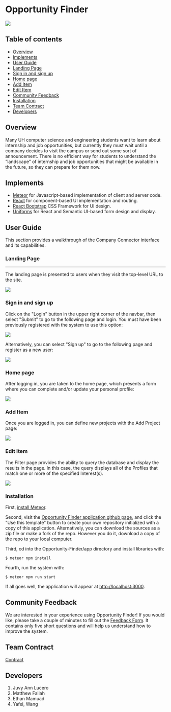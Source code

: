 # Opportunity Finder

![](OP1.png)

## Table of contents

* [Overview](#overview)
* [Implements](#implements)
* [User Guide](#user-guide)
* [Landing Page](#Landing-Page)
* [Sign in and sign up](#Sign-in-and-sign-up)
* [Home page](#home-page)
* [Add Item](#add-item)
* [Edit Item](#edit-item)
* [Community Feedback](#community-feedback)
* [Installation](#installation)
* [Team Contract](#team-contract)
* [Developers](#developers)

## Overview

Many UH computer science and engineering students want to learn about internship and job opportunities, but currently they must wait until a company decides to visit the campus or send out some sort of announcement. There is no efficient way for students to understand the “landscape” of internship and job opportunities that might be available in the future, so they can prepare for them now. 

## Implements
* [Meteor](https://www.meteor.com/) for Javascript-based implementation of client and server code.
* [React](https://reactjs.org/) for component-based UI implementation and routing.
* [React Bootstrap](https://react-bootstrap.github.io/) CSS Framework for UI design.
* [Uniforms](https://uniforms.tools/) for React and Semantic UI-based form design and display.


## User Guide

This section provides a walkthrough of the Company Connector interface and its capabilities.

### Landing Page
----------

The landing page is presented to users when they visit the top-level URL to the site.


<img src="Landing-page.png">


### Sign in and sign up

Click on the "Login" button in the upper right corner of the navbar, then select "Submit" to go to the following page and login. You must have been previously registered with the system to use this option:

![](OP-login.png)

Alternatively, you can select "Sign up" to go to the following page and register as a new user:

![](OP-sinup.png)

### Home page

After logging in, you are taken to the home page, which presents a form where you can complete and/or update your personal profile:

![](OP-profile.png)

### Add Item

Once you are logged in, you can define new projects with the Add Project page:

![](OP-add.png)


### Edit Item

The Filter page provides the ability to query the database and display the results in the page. In this case, the query displays all of the Profiles that match one or more of the specified Interest(s).

![](OP-edit.png)


### Installation

First, [install Meteor](https://www.meteor.com/install).

Second, visit the [Opportunity Finder application github page](https://github.com/bowfolios/bowfolios), and click the "Use this template" button to create your own repository initialized with a copy of this application. Alternatively, you can download the sources as a zip file or make a fork of the repo.  However you do it, download a copy of the repo to your local computer.

Third, cd into the Opportunity-Finder/app directory and install libraries with:

```
$ meteor npm install
```

Fourth, run the system with:

```
$ meteor npm run start
```

If all goes well, the application will appear at [http://localhost:3000](http://localhost:3000).


## Community Feedback

We are interested in your experience using Opportunity Finder!  If you would like, please take a couple of minutes to fill out the [ Feedback Form](https://forms.gle/hBHdccQEbm4YNfPd6). It contains only five short questions and will help us understand how to improve the system.


## Team Contract
[Contract](https://docs.google.com/document/d/1jCrtQtuHDYKzxooiK5d0gwH46wF7ocCgxg2zBi5oKk0/edit)

## Developers

1. Juvy Ann Lucero
2. Matthew Fallah
3. Ethan Mamuad 
4. Yafei, Wang

